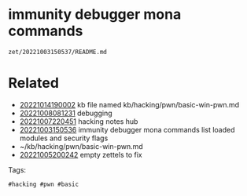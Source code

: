 # immunity debugger mona commands

` zet/20221003150537/README.md `

# Related

- [20221014190002](/zet/20221014190002/README.md) kb file named kb/hacking/pwn/basic-win-pwn.md
- [20221008081231](/zet/20221008081231/README.md) debugging
- [20221007220451](/zet/20221007220451/README.md) hacking notes hub
- [20221003150536](/zet/20221003150536/README.md) immunity debugger mona commands list loaded modules and security flags
- ~/kb/hacking/pwn/basic-win-pwn.md
- [20221005200242](/zet/20221005200242/README.md) empty zettels to fix

Tags:

    #hacking #pwn #basic 
